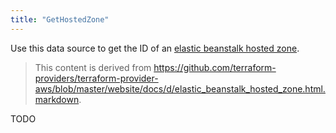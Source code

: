 ```yaml
---
title: "GetHostedZone"
---
```


<!-- WARNING: this file was generated by the Pulumi Terraform Bridge (tfgen) Tool. -->
<!-- Do not edit by hand unless you're certain you know what you are doing! -->

<style>
  table td p { margin-top: 0; margin-bottom: 0; }
</style>

Use this data source to get the ID of an [elastic beanstalk hosted zone](http://docs.aws.amazon.com/general/latest/gr/rande.html#elasticbeanstalk_region).

> This content is derived from https://github.com/terraform-providers/terraform-provider-aws/blob/master/website/docs/d/elastic_beanstalk_hosted_zone.html.markdown.


TODO

